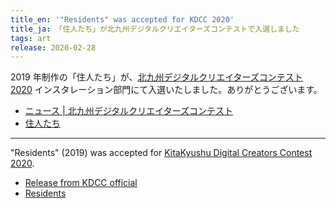 ```yaml
---
title_en: '"Residents" was accepted for KDCC 2020'
title_ja: 「住人たち」が北九州デジタルクリエイターズコンテストで入選しました
tags: art
release: 2020-02-28
---
```


2019 年制作の「住人たち」が、[北九州デジタルクリエイターズコンテスト 2020](http://kdcc.info/) インスタレーション部門にて入選いたしました。ありがとうございます。

- [ニュース | 北九州デジタルクリエイターズコンテスト](http://kdcc.info/news/2020.html)
- [住人たち](/works/residents)

---

"Residents" (2019) was accepted for [KitaKyushu Digital Creators Contest 2020](http://kdcc.info/).

- [Release from KDCC official](http://kdcc.info/news/2020.html)
- [Residents](/works/residents)
